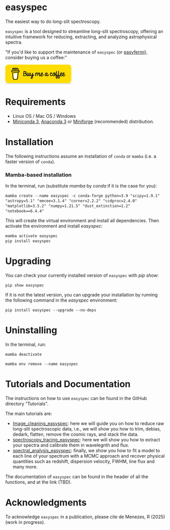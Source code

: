 # easyspec

The easiest way to do long-slit spectroscopy.

`easyspec` is a tool designed to streamline long-slit spectroscopy, offering an intuitive framework for reducing, extracting, and analyzing astrophysical spectra.

"If you'd like to support the maintenance of `easyspec` (or [easyfermi](https://github.com/ranieremenezes/easyfermi)), consider buying us a coffee:"

<a href="https://www.buymeacoffee.com/easyfermi" target="_blank"><img src="https://github.com/ranieremenezes/ranieremenezes/blob/main/bmc-button.png" alt="Buy Me A Coffee" style="height: 58px !important;width: 208px !important;box-shadow: 0px 3px 2px 0px rgba(190, 190, 190, 0.5) !important;-webkit-box-shadow: 0px 3px 2px 0px rgba(190, 190, 190, 0.5) !important;" ></a>


# Requirements

- Linux OS / Mac OS / Windows
- [Miniconda 3](https://docs.conda.io/projects/miniconda/en/latest/),
  [Anaconda 3](https://conda.io/projects/conda/en/latest/user-guide/install/index.html) or [Miniforge](https://github.com/conda-forge/miniforge) (recommended) distribution.

# Installation

The following instructions assume an installation of `conda` or `mamba` (i.e. a faster version of `conda`).

### Mamba-based installation 

In the terminal, run (substitute *mamba* by *conda* if it is the case for you):
<pre><code>mamba create --name easyspec -c conda-forge python=3.9 "scipy=1.9.1" "astropy=5.1" "emcee=3.1.4" "corner=2.2.2" "ccdproc=2.4.0" "matplotlib=3.5.2" "numpy=1.21.5" "dust_extinction=1.2" "notebook==6.4.4" </code></pre>

This will create the virtual environment and install all dependencies. Then activate the environment and install _easyspec_:
<pre><code>mamba activate easyspec
pip install easyspec</code></pre>

# Upgrading

You can check your currently installed version of `easyspec` with _pip show_:
<pre><code>pip show easyspec</code></pre>
   
If it is not the latest version, you can upgrade your installation by running the following command in the _easyspec_ environment:
<pre><code>pip install easyspec --upgrade --no-deps</code></pre>

# Uninstalling

In the terminal, run:
<pre><code>mamba deactivate</code></pre>
<pre><code>mamba env remove --name easyspec</code></pre>

# Tutorials and Documentation

The instructions on how to use `easyspec` can be found in the GitHub directory "Tutorials".

The main tutorials are:
* [Image\_cleaning\_easyspec](https://github.com/ranieremenezes/easyspec/blob/main/tutorial/Image_cleaning_easyspec.ipynb): here we will guide you on how to reduce raw long-slit spectroscopic data, i.e., we will show you how to trim, debias, dedark, flatten, remove the cosmic rays, and stack the data.
* [spectroscopy\_tracing\_easyspec](https://github.com/ranieremenezes/easyspec/blob/main/tutorial/spectroscopy_tracing_easyspec.ipynb): here we will show you how to extract your spectra and calibrate them in wavelegnth and flux.
* [spectral\_analysis\_easyspec](https://github.com/ranieremenezes/easyspec/blob/main/tutorial/spectral_analysis_easyspec.ipynb): finally, we show you how to fit a model to each line of your spectrum with a MCMC approach and recover physical quantities such as redshift, dispersion velocity, FWHM, line flux and many more.


The documentation of `easyspec` can be found in the header of all the functions, and at the link (TBD).


# Acknowledgments

To acknowledge `easyspec` in a publication, please cite de Menezes, R (2025) (work in progress).

